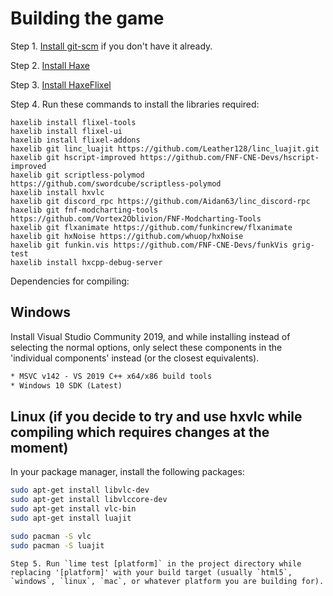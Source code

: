 # Building the game

Step 1. [Install git-scm](https://git-scm.com/downloads) if you don't have it already.

Step 2. [Install Haxe](https://haxe.org/download/)

Step 3. [Install HaxeFlixel](https://haxeflixel.com/documentation/install-haxeflixel/)

Step 4. Run these commands to install the libraries required:

```
haxelib install flixel-tools
haxelib install flixel-ui
haxelib install flixel-addons
haxelib git linc_luajit https://github.com/Leather128/linc_luajit.git
haxelib git hscript-improved https://github.com/FNF-CNE-Devs/hscript-improved
haxelib git scriptless-polymod https://github.com/swordcube/scriptless-polymod
haxelib install hxvlc
haxelib git discord_rpc https://github.com/Aidan63/linc_discord-rpc
haxelib git fnf-modcharting-tools https://github.com/Vortex2Oblivion/FNF-Modcharting-Tools
haxelib git flxanimate https://github.com/funkincrew/flxanimate
haxelib git hxNoise https://github.com/whuop/hxNoise
haxelib git funkin.vis https://github.com/FNF-CNE-Devs/funkVis grig-test
haxelib install hxcpp-debug-server
```

Dependencies for compiling:

## Windows

Install Visual Studio Community 2019, and while installing instead of selecting the normal options, only select these components in the 'individual components' instead (or the closest equivalents).

```txt
* MSVC v142 - VS 2019 C++ x64/x86 build tools
* Windows 10 SDK (Latest)
```

## Linux (if you decide to try and use hxvlc while compiling which requires changes at the moment)

In your package manager, install the following packages:

```sh
sudo apt-get install libvlc-dev
sudo apt-get install libvlccore-dev
sudo apt-get install vlc-bin
sudo apt-get install luajit
```

```sh
sudo pacman -S vlc
sudo pacman -S luajit
```

```
Step 5. Run `lime test [platform]` in the project directory while replacing '[platform]' with your build target (usually `html5`, `windows`, `linux`, `mac`, or whatever platform you are building for).
```
